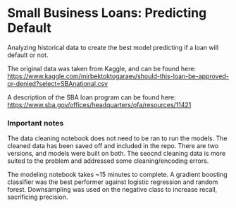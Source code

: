 # Small Business Loans: Predicting Default
Analyzing historical data to create the best model predicting if a loan will default or not. 

The original data was taken from Kaggle, and can be found here: https://www.kaggle.com/mirbektoktogaraev/should-this-loan-be-approved-or-denied?select=SBAnational.csv

A description of the SBA loan program can be found here: https://www.sba.gov/offices/headquarters/ofa/resources/11421

### Important notes
The data cleaning notebook does not need to be ran to run the models. The cleaned data has been saved off and included in the repo. There are two versions, and models were built on both. The seocnd cleaning data is more suited to the problem and addressed some cleaning/encoding errors.

The modeling notebook takes ~15 minutes to complete. A gradient boosting classifier was the best performer against logistic regression and random forest. Downsampling was used on the negative class to increase recall, sacrificing precision.